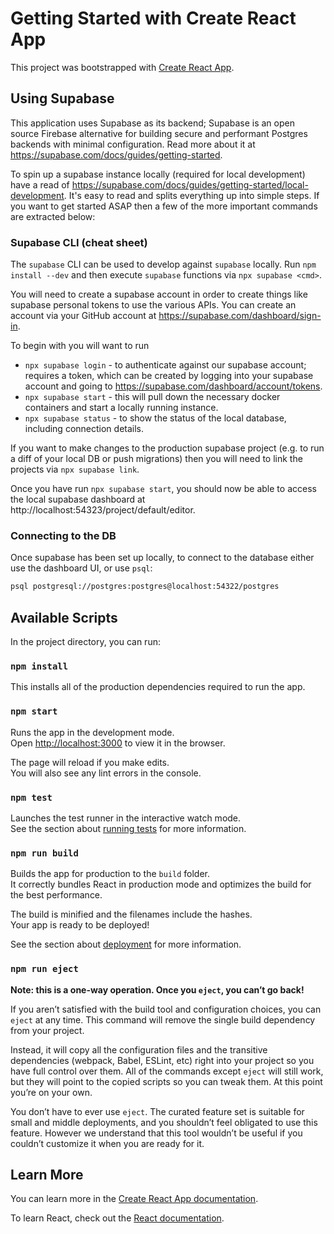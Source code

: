# Getting Started with Create React App

This project was bootstrapped with [Create React App](https://github.com/facebook/create-react-app).

## Using Supabase
This application uses Supabase as its backend; Supabase is an open source Firebase alternative for building secure and performant Postgres backends with minimal configuration. Read more about it at https://supabase.com/docs/guides/getting-started.


To spin up a supabase instance locally (required for local development) have a read of https://supabase.com/docs/guides/getting-started/local-development. It's easy to read and splits everything up into simple steps. If you want to get started ASAP then a few of the more important commands are extracted below:

### Supabase CLI (cheat sheet)
The `supabase` CLI can be used to develop against `supabase` locally. Run `npm install --dev` and then execute `supabase` functions via `npx supabase <cmd>`.

You will need to create a supabase account in order to create things like supabase personal tokens to use the various APIs. You can create an account via your GitHub account at https://supabase.com/dashboard/sign-in.

To begin with you will want to run
- `npx supabase login` - to authenticate against our supabase account; requires a token, which can be created by logging into your supabase account and going to https://supabase.com/dashboard/account/tokens.
- `npx supabase start` - this will pull down the necessary docker containers and start a locally running instance.
- `npx supabase status` - to show the status of the local database, including connection details.

If you want to make changes to the production supabase project (e.g. to run a diff of your local DB or push migrations) then you will need to link the projects via
`npx supabase link`.

Once you have run `npx supabase start`, you should now be able to access the local supabase dashboard at http://localhost:54323/project/default/editor.

### Connecting to the DB
Once supabase has been set up locally, to connect to the database either use the dashboard UI, or use `psql`:
```sh
psql postgresql://postgres:postgres@localhost:54322/postgres
```

## Available Scripts

In the project directory, you can run:

### `npm install`
This installs all of the production dependencies required to run the app.

### `npm start`

Runs the app in the development mode.\
Open [http://localhost:3000](http://localhost:3000) to view it in the browser.

The page will reload if you make edits.\
You will also see any lint errors in the console.

### `npm test`

Launches the test runner in the interactive watch mode.\
See the section about [running tests](https://facebook.github.io/create-react-app/docs/running-tests) for more information.

### `npm run build`

Builds the app for production to the `build` folder.\
It correctly bundles React in production mode and optimizes the build for the best performance.

The build is minified and the filenames include the hashes.\
Your app is ready to be deployed!

See the section about [deployment](https://facebook.github.io/create-react-app/docs/deployment) for more information.

### `npm run eject`

**Note: this is a one-way operation. Once you `eject`, you can’t go back!**

If you aren’t satisfied with the build tool and configuration choices, you can `eject` at any time. This command will remove the single build dependency from your project.

Instead, it will copy all the configuration files and the transitive dependencies (webpack, Babel, ESLint, etc) right into your project so you have full control over them. All of the commands except `eject` will still work, but they will point to the copied scripts so you can tweak them. At this point you’re on your own.

You don’t have to ever use `eject`. The curated feature set is suitable for small and middle deployments, and you shouldn’t feel obligated to use this feature. However we understand that this tool wouldn’t be useful if you couldn’t customize it when you are ready for it.

## Learn More

You can learn more in the [Create React App documentation](https://facebook.github.io/create-react-app/docs/getting-started).

To learn React, check out the [React documentation](https://reactjs.org/).
